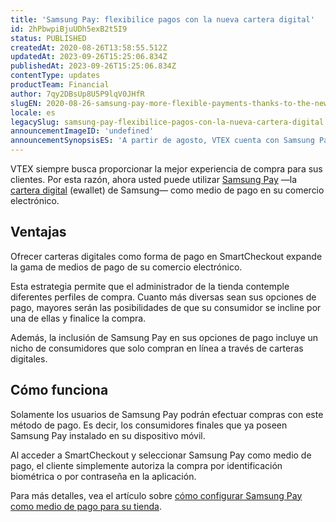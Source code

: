 ```yaml
---
title: 'Samsung Pay: flexibilice pagos con la nueva cartera digital'
id: 2hPbwpiBjuUDh5exB2t5I9
status: PUBLISHED
createdAt: 2020-08-26T13:58:55.512Z
updatedAt: 2023-09-26T15:25:06.834Z
publishedAt: 2023-09-26T15:25:06.834Z
contentType: updates
productTeam: Financial
author: 7qy2DBsUp8U5P9lqV0JHfR
slugEN: 2020-08-26-samsung-pay-more-flexible-payments-thanks-to-the-new-digital-wallet
locale: es
legacySlug: samsung-pay-flexibilice-pagos-con-la-nueva-cartera-digital
announcementImageID: 'undefined'
announcementSynopsisES: 'A partir de agosto, VTEX cuenta con Samsung Pay —cartera digital de Samsung— como medio de pago en el SmartCheckout.'
---
```


VTEX siempre busca proporcionar la mejor experiencia de compra para sus clientes. Por esta razón, ahora usted puede utilizar [Samsung Pay](https://www.samsung.com/es/samsung-pay/ "Samsung Pay") —la [cartera digital](/es/tutorial/o-que-e-uma-carteira-digital-e-wallet?locale=es "cartera digital") (ewallet) de Samsung— como medio de pago en su comercio electrónico.

## Ventajas
Ofrecer carteras digitales como forma de pago en SmartCheckout expande la gama de medios de pago de su comercio electrónico.

Esta estrategia permite que el administrador de la tienda contemple diferentes perfiles de compra. Cuanto más diversas sean sus opciones de pago, mayores serán las posibilidades de que su consumidor se incline por una de ellas y finalice la compra.   

Además, la inclusión de Samsung Pay en sus opciones de pago incluye un nicho de consumidores que solo compran en línea a través de carteras digitales.

## Cómo funciona 
Solamente los usuarios de Samsung Pay podrán efectuar compras con este método de pago. Es decir, los consumidores finales que ya poseen Samsung Pay instalado en su dispositivo móvil.

Al acceder a SmartCheckout y seleccionar Samsung Pay como medio de pago, el cliente simplemente autoriza la compra por identificación biométrica o por contraseña en la aplicación.

Para más detalles, vea el artículo sobre [cómo configurar Samsung Pay como medio de pago para su tienda](/es/tutorial/configurar-samsung-pay-como-meio-de-pagamento--5Yj9rgzOCVYuGmAumQlfpP "cómo configurar Samsung Pay como medio de pago para su tienda").

